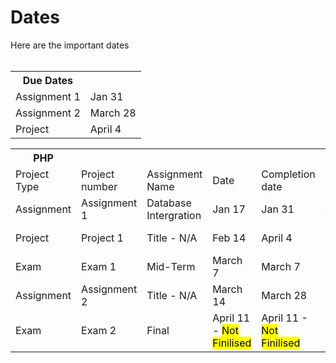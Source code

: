 <h1>Dates</h1>
Here are the important dates
<br />
<br />
<table>
  <tr>
    <th>Due Dates</th>
  </tr>
  <tr>
    <td>Assignment 1</td>
    <td>Jan 31</td>
  </tr>
  <tr>
    <td>Assignment 2</td>
    <td>March 28</td>
  </tr>
  <tr>
    <td>Project</td>
    <td>April 4</td>
  </tr>
</table>
<be />
<table>
  <tr>
    <th>PHP</th>
  </tr>
  <tr>
    <td>Project Type</td>
    <td>Project number</td>
    <td>Assignment Name</td>
    <td>Date</th>
    <td>Completion date</td>
    <td>Instructions</td>
    <td>Status</td>
    <td>Result</td>
  </tr>
  <tr>
    <td>Assignment</td>
    <td>Assignment 1</td>
    <td>Database Intergration</td>
    <td>Jan 17</td>
    <td>Jan 31</td>
    <td>
      <a href="https://remy-post.github.io/Education/PHP/Assignments/Assignment%201/Ressources/Instructions.pdf" target="_blank">
        Instructions
      </a>
    </td>
    <td>Started</td>
    <td>GUI link - N/A</td>
  </tr>
  <tr>
    <td>Project</td>
    <td>Project 1</td>
    <td>Title - N/A</td>
    <td>Feb 14</td>
    <td>April 4</td>
    <td>Intructions - N/A</td>
    <td>Not Assigned</td>
    <td>GUI link - N/A</td>
  </tr>
  <tr>
    <td>Exam</td>
    <td>Exam 1</td>
    <td>Mid-Term</td>
    <td>March 7</td>
    <td>March 7</td>
    <td>Instructions - N/A</td>
    <td>Not Assigned</td>
    <td>GUI link - N/Applicable</td>
  </tr>
   <tr>
    <td>Assignment</td>
    <td>Assignment 2</td>
    <td>Title - N/A</td>
    <td>March 14</td>
    <td>March 28</td>
    <td>Instructions - N/A</td>
    <td>Not Assigned</td>
    <td>GUI link - N/A</td>
  </tr>
  <tr>
    <td>Exam</td>
    <td>Exam 2</td>
    <td>Final</td>
    <td>April 11 - <mark>Not Finilised</mark></td>
    <td>April 11 - <mark>Not Finilised</mark></td>
    <td>Instructions - N/A</td>
    <td>Not Assigned</td>
    <td>GUI link 0 N/Applicable</td>
  </tr>
      
</table>
